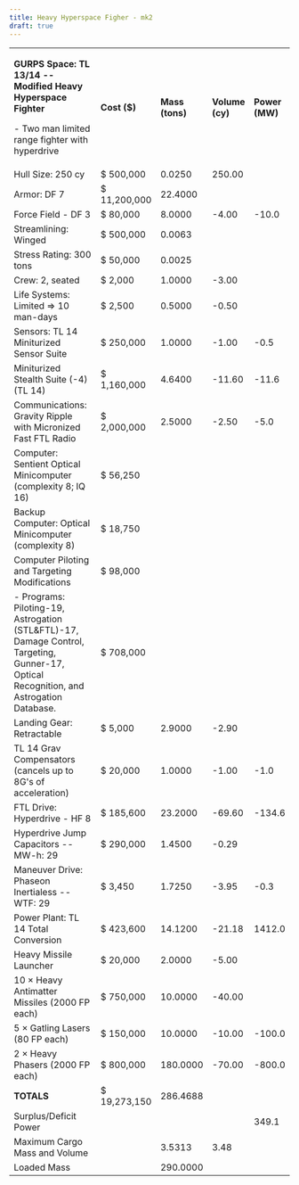 ```yaml
---
title: Heavy Hyperspace Figher - mk2
draft: true
---
```


<table>
<colgroup>
<col style="width: 56%" />
<col style="width: 12%" />
<col style="width: 11%" />
<col style="width: 11%" />
<col style="width: 7%" />
</colgroup>
<tbody>
<tr class="odd">
<td><p><strong>GURPS Space: TL 13/14 -- Modified Heavy Hyperspace
Fighter</strong></p>
<p>- Two man limited range fighter with hyperdrive</p></td>
<td><strong>Cost ($)</strong></td>
<td><strong>Mass (tons)</strong></td>
<td><strong>Volume (cy)</strong></td>
<td><strong>Power (MW)</strong></td>
</tr>
<tr class="even">
<td>Hull Size: 250 cy</td>
<td>$ 500,000</td>
<td>0.0250</td>
<td>250.00</td>
<td></td>
</tr>
<tr class="odd">
<td>Armor: DF 7</td>
<td>$ 11,200,000</td>
<td>22.4000</td>
<td></td>
<td></td>
</tr>
<tr class="even">
<td>Force Field - DF 3</td>
<td>$ 80,000</td>
<td>8.0000</td>
<td>-4.00</td>
<td>-10.0</td>
</tr>
<tr class="odd">
<td>Streamlining: Winged</td>
<td>$ 500,000</td>
<td>0.0063</td>
<td></td>
<td></td>
</tr>
<tr class="even">
<td>Stress Rating: 300 tons</td>
<td>$ 50,000</td>
<td>0.0025</td>
<td></td>
<td></td>
</tr>
<tr class="odd">
<td>Crew: 2, seated</td>
<td>$ 2,000</td>
<td>1.0000</td>
<td>-3.00</td>
<td></td>
</tr>
<tr class="even">
<td>Life Systems: Limited =&gt; 10 man-days</td>
<td>$ 2,500</td>
<td>0.5000</td>
<td>-0.50</td>
<td></td>
</tr>
<tr class="odd">
<td>Sensors: TL 14 Miniturized Sensor Suite</td>
<td>$ 250,000</td>
<td>1.0000</td>
<td>-1.00</td>
<td>-0.5</td>
</tr>
<tr class="even">
<td>Miniturized Stealth Suite (-4) (TL 14)</td>
<td>$ 1,160,000</td>
<td>4.6400</td>
<td>-11.60</td>
<td>-11.6</td>
</tr>
<tr class="odd">
<td>Communications: Gravity Ripple with Micronized Fast FTL Radio</td>
<td>$ 2,000,000</td>
<td>2.5000</td>
<td>-2.50</td>
<td>-5.0</td>
</tr>
<tr class="even">
<td>Computer: Sentient Optical Minicomputer (complexity 8; IQ 16)</td>
<td>$ 56,250</td>
<td></td>
<td></td>
<td></td>
</tr>
<tr class="odd">
<td>Backup Computer: Optical Minicomputer (complexity 8)</td>
<td>$ 18,750</td>
<td></td>
<td></td>
<td></td>
</tr>
<tr class="even">
<td>Computer Piloting and Targeting Modifications</td>
<td>$ 98,000</td>
<td></td>
<td></td>
<td></td>
</tr>
<tr class="odd">
<td>- Programs: Piloting-19, Astrogation (STL&amp;FTL)-17, Damage
Control, Targeting, Gunner-17, Optical Recognition, and Astrogation
Database.</td>
<td>$ 708,000</td>
<td></td>
<td></td>
<td></td>
</tr>
<tr class="even">
<td>Landing Gear: Retractable</td>
<td>$ 5,000</td>
<td>2.9000</td>
<td>-2.90</td>
<td></td>
</tr>
<tr class="odd">
<td>TL 14 Grav Compensators (cancels up to 8G's of acceleration)</td>
<td>$ 20,000</td>
<td>1.0000</td>
<td>-1.00</td>
<td>-1.0</td>
</tr>
<tr class="even">
<td>FTL Drive: Hyperdrive - HF 8</td>
<td>$ 185,600</td>
<td>23.2000</td>
<td>-69.60</td>
<td>-134.6</td>
</tr>
<tr class="odd">
<td>Hyperdrive Jump Capacitors -- MW-h: 29</td>
<td>$ 290,000</td>
<td>1.4500</td>
<td>-0.29</td>
<td></td>
</tr>
<tr class="even">
<td>Maneuver Drive: Phaseon Inertialess -- WTF: 29</td>
<td>$ 3,450</td>
<td>1.7250</td>
<td>-3.95</td>
<td>-0.3</td>
</tr>
<tr class="odd">
<td>Power Plant: TL 14 Total Conversion</td>
<td>$ 423,600</td>
<td>14.1200</td>
<td>-21.18</td>
<td>1412.0</td>
</tr>
<tr class="even">
<td>Heavy Missile Launcher</td>
<td>$ 20,000</td>
<td>2.0000</td>
<td>-5.00</td>
<td></td>
</tr>
<tr class="odd">
<td>10 × Heavy Antimatter Missiles (2000 FP each)</td>
<td>$ 750,000</td>
<td>10.0000</td>
<td>-40.00</td>
<td></td>
</tr>
<tr class="even">
<td>5 × Gatling Lasers (80 FP each)</td>
<td>$ 150,000</td>
<td>10.0000</td>
<td>-10.00</td>
<td>-100.0</td>
</tr>
<tr class="odd">
<td>2 × Heavy Phasers (2000 FP each)</td>
<td>$ 800,000</td>
<td>180.0000</td>
<td>-70.00</td>
<td>-800.0</td>
</tr>
<tr class="even">
<td><strong>TOTALS</strong></td>
<td>$ 19,273,150</td>
<td>286.4688</td>
<td></td>
<td></td>
</tr>
<tr class="odd">
<td>Surplus/Deficit Power</td>
<td></td>
<td></td>
<td></td>
<td>349.1</td>
</tr>
<tr class="even">
<td>Maximum Cargo Mass and Volume</td>
<td></td>
<td>3.5313</td>
<td>3.48</td>
<td></td>
</tr>
<tr class="odd">
<td>Loaded Mass</td>
<td></td>
<td>290.0000</td>
<td></td>
<td></td>
</tr>
</tbody>
</table>
